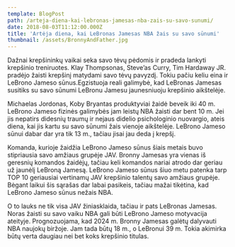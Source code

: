 ```yaml
---
template: BlogPost
path: /arteja-diena-kai-lebronas-jamesas-nba-zais-su-savo-sunumi/
date: 2018-08-03T11:12:00.000Z
title: 'Artėja diena, kai LeBronas Jamesas NBA žais su savo sūnumi'
thumbnail: /assets/BronnyAndFather.jpg
---
```

Dažnai krepšininkų vaikai seka savo tėvų pėdomis ir pradeda lankyti krepšinio treniruotes. Klay Thompsonas, Steve’as Curry, Tim Hardaway JR. pradėjo žaisti krepšinį matydami savo tėvų pavyzdį. Tokiu pačiu keliu eina ir LeBrono Jameso sūnus.Egzistuoja reali galimybė, kad LeBronas Jamesas susitiks su savo sūnumi LeBronu Jamesu jaunesniuoju krepšinio aikštelėje.

Michaelas Jordonas, Koby Bryantas produktyviai žaidė beveik iki 40 m. LeBrono Jameso fizinės galimybės jam leistų NBA žaisti dar bent 10 m. Jei jis nepatirs didesnių traumų ir nejaus didelio psichologinio nuovargio, ateis diena, kai jis kartu su savo sūnumi žais vienoje aikštelėje. LeBrono Jameso sūnui dabar dar yra tik 13 m., tačiau jisai jau deda į krepšį.

Komanda, kurioje žaidžia LeBrono Jameso sūnus šiais metais buvo stipriausia savo amžiaus grupėje JAV. Bronny Jamesas yra vienas iš geresnių komandos žaidėjų, tačiau keli komandos nariai atrodo dar geriau už jaunėlį LeBroną Jamesą. LeBrono Jameso sūnus šiuo metu patenka tarp TOP 10 geriausiai vertinamų JAV krepšinio talentų savo amžiaus grupėje. Bėgant laikui šis sąrašas dar labai pasikeis, tačiau mažai tikėtina, kad LeBrono Jameso sūnus nežais NBA.

O to lauks ne tik visa JAV žiniasklaida, tačiau ir pats LeBronas Jamesas. Noras žaisti su savo vaiku NBA gali būti LeBrono Jameso motyvacija ateityje. Prognozuojama, kad 2024 m. Bronny Jamesas galėtų dalyvauti NBA naujokų biržoje. Jam tada būtų 18 m., o LeBronui 39 m. Tokia akimirka būtų verta daugiau nei bet koks krepšinio titulas.
